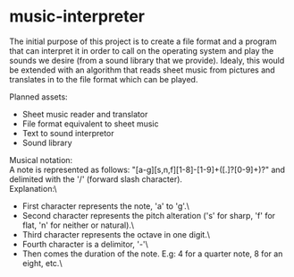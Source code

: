 # music-interpreter

The initial purpose of this project is to create a file format and a program
that can interpret it in order to call on the operating system and play the
sounds we desire (from a sound library that we provide).
Idealy, this would be extended with an algorithm that reads sheet music from
pictures and translates in to the file format which can be played.

Planned assets:
- Sheet music reader and translator
- File format equivalent to sheet music
- Text to sound interpretor
- Sound library


Musical notation:\
A note is represented as follows: "[a-g][s,n,f][1-8]-[1-9]+([\.]?[0-9]+)?" and delimited with the '/' (forward slash character).\
Explanation:\
- First character represents the note, 'a' to 'g'.\
- Second character represents the pitch alteration ('s' for sharp, 'f' for flat, 'n' for neither or natural).\
- Third character represents the octave in one digit.\
- Fourth character is a delimitor, '-'\
- Then comes the duration of the note. E.g: 4 for a quarter note, 8 for an eight, etc.\
